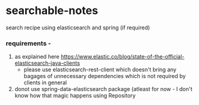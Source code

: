 # searchable-notes

search recipe using elasticsearch and spring (if required)

### requirements -
1. as explained here
   https://www.elastic.co/blog/state-of-the-official-elasticsearch-java-clients
   - please use elasticsearch-rest-client which doesn't bring any bagages of
   	 unnecessary dependencies which is not required by clients in general
2. donot use spring-data-elasticsearch package (atleast for now - I don't know
   how that magic happens using Repository<?, ?>

